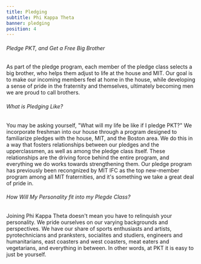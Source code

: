 ```yaml
---
title: Pledging
subtitle: Phi Kappa Theta
banner: pledging
position: 4
---
```

###### Pledge PKT, and Get a Free Big Brother

As part of the pledge program, each member of the pledge class selects a big brother, who helps them adjust to life at the house and MIT. Our goal is to make our incoming members feel at home in the house, while developing a sense of pride in the fraternity and themselves, ultimately becoming men we are proud to call brothers.

###### What is Pledging Like?

You may be asking yourself, "What will my life be like if I pledge PKT?" We incorporate freshman into our house through a program designed to familiarize pledges with the house, MIT, and the Boston area. We do this in a way that fosters relationships between our pledges and the upperclassmen, as well as among the pledge class itself. These relationships are the driving force behind the entire program, and everything we do works towards strengthening them. Our pledge program has previously been recongnized by MIT IFC as the top new-member program among all MIT fraternities, and it's something we take a great deal of pride in.

###### How Will My Personality fit into my Plegde Class?

Joining Phi Kappa Theta doesn't mean you have to relinquish your personality. We pride ourselves on our varying backgrounds and perspectives. We have our share of sports enthusiasts and artists, pyrotechnicians and pranksters, socialites and studiers, engineers and humanitarians, east coasters and west coasters, meat eaters and vegetarians, and everything in between. In other words, at PKT it is easy to just be yourself.
